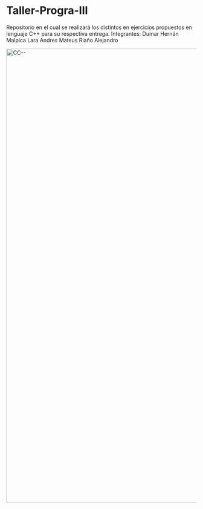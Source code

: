 # Taller-Progra-III
Repositorio en el cual se realizará los distintos en ejercicios propuestos en lenguaje C++ para su respectiva entrega.
Integrantes:
Dumar Hernán Malpica Lara
Andres Mateus Riaño
Alejandro

<img width="1200" alt="CC--" src="https://github.com/Dumarr/Taller-Progra-III/assets/108911234/ea3f6114-c778-4d65-bd93-89a85a84ee0a">




